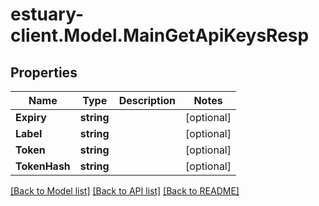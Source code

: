 # estuary-client.Model.MainGetApiKeysResp
## Properties

Name | Type | Description | Notes
------------ | ------------- | ------------- | -------------
**Expiry** | **string** |  | [optional] 
**Label** | **string** |  | [optional] 
**Token** | **string** |  | [optional] 
**TokenHash** | **string** |  | [optional] 

[[Back to Model list]](../README.md#documentation-for-models) [[Back to API list]](../README.md#documentation-for-api-endpoints) [[Back to README]](../README.md)

